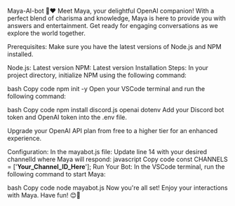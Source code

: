 Maya-AI-bot 🤖❤️
Meet Maya, your delightful OpenAI companion! With a perfect blend of charisma and knowledge, Maya is here to provide you with answers and entertainment. Get ready for engaging conversations as we explore the world together.

Prerequisites:
Make sure you have the latest versions of Node.js and NPM installed.

Node.js: Latest version
NPM: Latest version
Installation Steps:
In your project directory, initialize NPM using the following command:

bash
Copy code
npm init -y
Open your VSCode terminal and run the following command:

bash
Copy code
npm install discord.js openai dotenv
Add your Discord bot token and OpenAI token into the .env file.

Upgrade your OpenAI API plan from free to a higher tier for an enhanced experience.

Configuration:
In the mayabot.js file:
Update line 14 with your desired channelId where Maya will respond:
javascript
Copy code
const CHANNELS = ['**Your_Channel_ID_Here**'];
Run Your Bot:
In the VSCode terminal, run the following command to start Maya:

bash
Copy code
node mayabot.js
Now you're all set! Enjoy your interactions with Maya. Have fun! 😊🌟

